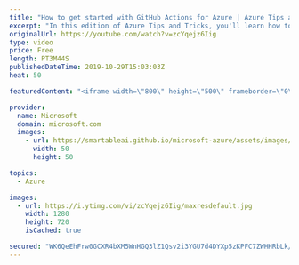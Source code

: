 ```yaml
---
title: "How to get started with GitHub Actions for Azure | Azure Tips and Tricks"
excerpt: "In this edition of Azure Tips and Tricks, you'll learn how to get started with GitHub Actions for Azure. GitHub Actions are a great way to build a continuous integration and continuous deployment pipeline for your code without ever leaving GitHub.   For more tips and tricks, visit: http://azuredev.tips"
originalUrl: https://youtube.com/watch?v=zcYqejz6Iig
type: video
price: Free
length: PT3M44S
publishedDateTime: 2019-10-29T15:03:03Z
heat: 50

featuredContent: "<iframe width=\"800\" height=\"500\" frameborder=\"0\" src=\"https://www.youtube.com/embed/zcYqejz6Iig\" allow=\"accelerometer; autoplay; encrypted-media; gyroscope; picture-in-picture\" allowfullscreen></iframe>"

provider:
  name: Microsoft
  domain: microsoft.com
  images:
    - url: https://smartableai.github.io/microsoft-azure/assets/images/organizations/microsoft.com-50x50.jpg
      width: 50
      height: 50

topics:
  - Azure

images:
  - url: https://i.ytimg.com/vi/zcYqejz6Iig/maxresdefault.jpg
    width: 1280
    height: 720
    isCached: true

secured: "WK6QeEhFrw0GCXR4bXM5WnHGQ3lZ1Qsv2i3YGU7d4DYXp5zKPFC7ZWHHRbLk/I0X22vIo1bXqdVMmsqozu8M9zw4epqqXWKZlEBNxzQ4snU179lHlGmCgRthF8OYAOzl3bDNUKTBPEP9ZYII8edZec7LKfhkRvVQf/L7k4vUtBxsNl7MgdKpLeECk1pApfe+hNm7WBoV/0vbzDZ6E5HQFWkpjY7Y3vyvlE2Lqg1V1JQnd9M3nQJhaG54SnpHi+L0PmSp/+GghL7/GPVEkLCCLY2rWUT8ISsQYLoZ/IF5hF28WS//EHeqqZRae/VzlZhK/KbiplvNONVH6fHLs/feS1bqGtqvG74tHy8cscz05nfJIAtqutiNTSV59zMk55OJVjx8Si8RGoKp0sLzO2WjmlPnvSKEM0gxJ1ZZKriHFdU=;hlFeMpBwD5Gz1iG5Ejp1Ng=="
---
```


